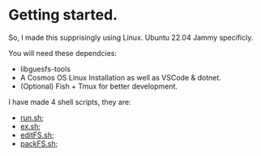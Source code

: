 # Getting started.


So, I made this supprisingly using Linux. Ubuntu 22.04 Jammy specificly.

You will need these dependcies:
* libguesfs-tools
* A Cosmos OS Linux Installation as well as VSCode & dotnet.
* (Optional) Fish + Tmux for better development.

I have made 4 shell scripts, they are:  
* [run.sh](/docs/scripts/run.md);
* [ex.sh](/docs/scripts/ex.md);
* [editFS.sh](/docs/scripts/editFS.md);
* [packFS.sh](/docs/scripts/packFS.sh);